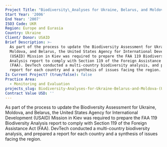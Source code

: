 ```yaml
---
Project Title: "Biodiversity\_Analyses for Ukraine, Belarus, and Moldova (Ukraine)"
Start Year: '2006'
End Year: '2007'
ISO3 Code: UKR
Region: Europe and Eurasia
Country: Ukraine
Client/ Donor: USAID
Brief Description: >-
  As part of the process to update the Biodiversity Assessment for Ukraine,
  Moldova, and Belarus, the United States Agency for International Development
  (USAID) Mission in Kiev was required to prepare the FAA 119 Biodiversity
  Analysis report to comply with Section 119 of the Foreign Assistance Act
  (FAA). DevTech conducted a multi-country biodiversity analysis, and prepared a
  report for each country and a synthesis of issues facing the region.
Is Current Project? (true/false): false
Practice Area:
  - Monitoring and Evaluation
projects_slug: Biodiversity-Analyses-for-Ukraine-Belarus-and-Moldova-(Ukraine)
Contract Value USD: ''
---
```

As part of the process to update the Biodiversity Assessment for Ukraine, Moldova, and Belarus, the United States Agency for International Development (USAID) Mission in Kiev was required to prepare the FAA 119 Biodiversity Analysis report to comply with Section 119 of the Foreign Assistance Act (FAA). DevTech conducted a multi-country biodiversity analysis, and prepared a report for each country and a synthesis of issues facing the region.